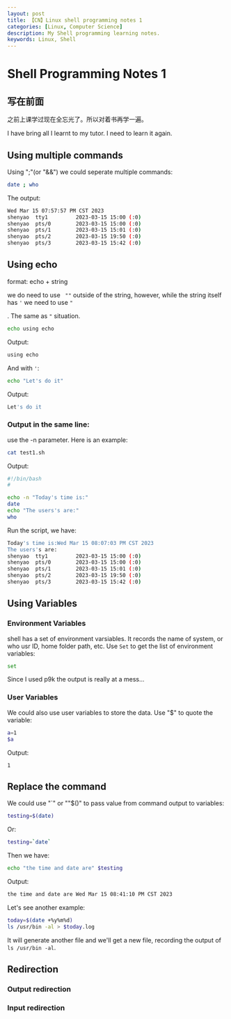 ```yaml
---
layout: post
title: 【CN】Linux shell programming notes 1
categories: [Linux, Computer Science]
description: My Shell programming learning notes. 
keywords: Linux, Shell
---
```


# Shell Programming Notes 1

## 写在前面

之前上课学过现在全忘光了。所以对着书再学一遍。

I have bring all I learnt to my tutor. I need to learn it again.

## Using multiple commands 

Using ";"(or "&&") we could seperate multiple commands: 

```sh
date ; who
```

The output: 

```sh
Wed Mar 15 07:57:57 PM CST 2023
shenyao  tty1         2023-03-15 15:00 (:0)
shenyao  pts/0        2023-03-15 15:00 (:0)
shenyao  pts/1        2023-03-15 15:01 (:0)
shenyao  pts/2        2023-03-15 19:50 (:0)
shenyao  pts/3        2023-03-15 15:42 (:0)
```

## Using echo

format: echo + string

we do need to use ` ""` outside of the string, however, while the string itself has `'` we need to use `"` 

. The same as `"` situation.

```sh
echo using echo
```

Output:

```sh
using echo
```



And with `'`:

```sh
echo "Let's do it"
```

Output:

```sh
Let's do it
```



### Output in the same line:

use the -n parameter. Here is an example: 

```sh 
cat test1.sh
```

Output: 

```sh
#!/bin/bash
#

echo -n "Today's time is:"
date
echo "The users's are:"
who
```

Run the script, we have: 

```sh
Today's time is:Wed Mar 15 08:07:03 PM CST 2023
The users's are:
shenyao  tty1         2023-03-15 15:00 (:0)
shenyao  pts/0        2023-03-15 15:00 (:0)
shenyao  pts/1        2023-03-15 15:01 (:0)
shenyao  pts/2        2023-03-15 19:50 (:0)
shenyao  pts/3        2023-03-15 15:42 (:0)
```

## Using Variables

### Environment Variables

shell has a set of environment varsiables. It records the name of system, or who usr ID, home folder path, etc. Use `Set` to get the list of environment variables: 

```sh
set
```

 Since I used p9k the output is really at a mess...

### User Variables

We could also use user variables to store the data. Use "$" to quote the variable: 

```sh
a=1
$a
```

Output:

```
1
```

## Replace the command

We could use "`" or ""$()" to pass value from command output to variables: 

```sh
testing=$(date)
```

Or: 

```sh
testing=`date`
```

Then we have: 

```sh
echo "the time and date are" $testing
```

Output:

```sh
the time and date are Wed Mar 15 08:41:10 PM CST 2023
```



Let's see another example: 

```sh
today=$(date +%y%m%d)
ls /usr/bin -al > $today.log
```

It will generate another file and we'll get a new file, recording the output of `ls /usr/bin -al`.



## Redirection

### Output redirection

### Input redirection



